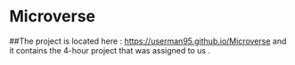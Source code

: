 # Microverse

##The project is located here  : https://userman95.github.io/Microverse and it contains the 4-hour project that was assigned to us . 
